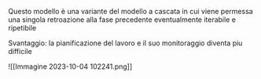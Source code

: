 Questo modello è una variante del modello a cascata in cui viene permessa una singola retroazione alla fase precedente eventualmente iterabile e ripetibile

Svantaggio: la pianificazione del lavoro e il suo monitoraggio diventa piu difficile

![[Immagine 2023-10-04 102241.png]]